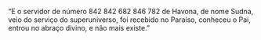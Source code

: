 ﻿“E o servidor de número 842 842 682 846 782 de Havona, de nome Sudna, veio do serviço do superuniverso, foi recebido no Paraíso, conheceu o Pai, entrou no abraço divino, e não mais existe.”